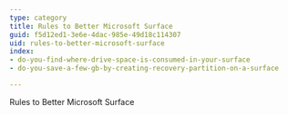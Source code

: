 ```yaml
---
type: category
title: Rules to Better Microsoft Surface
guid: f5d12ed1-3e6e-4dac-985e-49d18c114307
uid: rules-to-better-microsoft-surface
index:
- do-you-find-where-drive-space-is-consumed-in-your-surface
- do-you-save-a-few-gb-by-creating-recovery-partition-on-a-surface

---
```

Rules to Better Microsoft Surface

